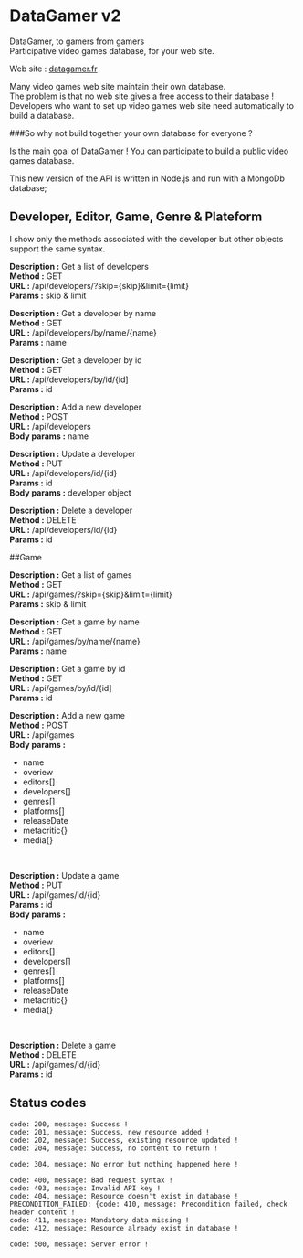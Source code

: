 DataGamer v2
=========
DataGamer, to gamers from gamers<br>
Participative video games database, for your web site.

Web site : <a href="http://datagamer.fr">datagamer.fr</a>

Many video games web site maintain their own database.<br>
The problem is that no web site gives a free access to their database !<br>
Developers who want to set up video games web site need automatically to build a database.

###So why not build together your own database for everyone ?

Is the main goal of DataGamer ! You can participate to build a public video games database.

This new version of the API is written in Node.js and run with a MongoDb database;

## Developer, Editor, Game, Genre & Plateform

I show only the methods associated with the developer but other objects support the same syntax.

**Description :** Get a list of developers
<br>
**Method :** GET
<br>
**URL :** /api/developers/?skip={skip}&limit={limit}
<br>
**Params :** skip & limit
<br>

**Description :** Get a developer by name
<br>
**Method :** GET
<br>
**URL :** /api/developers/by/name/{name}
<br>
**Params :** name
<br>

**Description :** Get a developer by id
<br>
**Method :** GET
<br>
**URL :** /api/developers/by/id/{id]
<br>
**Params :** id
<br>

**Description :** Add a new developer
<br>
**Method :** POST
<br>
**URL :** /api/developers
<br>
**Body params :** name
<br>

**Description :** Update a developer
<br>
**Method :** PUT
<br>
**URL :** /api/developers/id/{id}
<br>
**Params :** id
<br>
**Body params :** developer object
<br>

**Description :** Delete a developer
<br>
**Method :** DELETE
<br>
**URL :** /api/developers/id/{id}
<br>
**Params :** id
<br>

##Game

**Description :** Get a list of games
<br>
**Method :** GET
<br>
**URL :** /api/games/?skip={skip}&limit={limit}
<br>
**Params :** skip & limit
<br>

**Description :** Get a game by name
<br>
**Method :** GET
<br>
**URL :** /api/games/by/name/{name}
<br>
**Params :** name
<br>

**Description :** Get a game by id
<br>
**Method :** GET
<br>
**URL :** /api/games/by/id/{id]
<br>
**Params :** id
<br>

**Description :** Add a new game
<br>
**Method :** POST
<br>
**URL :** /api/games
<br>
**Body params :** 
- name
- overiew
- editors[]
- developers[]
- genres[]
- platforms[]
- releaseDate
- metacritic{}
- media{}
<br>

**Description :** Update a game
<br>
**Method :** PUT
<br>
**URL :** /api/games/id/{id}
<br>
**Params :** id
<br>
**Body params :** 
- name
- overiew
- editors[]
- developers[]
- genres[]
- platforms[]
- releaseDate
- metacritic{}
- media{}
<br>

**Description :** Delete a game
<br>
**Method :** DELETE
<br>
**URL :** /api/games/id/{id}
<br>
**Params :** id
<br>

## Status codes

    code: 200, message: Success !
    code: 201, message: Success, new resource added !
    code: 202, message: Success, existing resource updated !
    code: 204, message: Success, no content to return !

    code: 304, message: No error but nothing happened here !

    code: 400, message: Bad request syntax !
    code: 403, message: Invalid API key !
    code: 404, message: Resource doesn't exist in database !
    PRECONDITION_FAILED: {code: 410, message: Precondition failed, check header content !
    code: 411, message: Mandatory data missing !
    code: 412, message: Resource already exist in database !

    code: 500, message: Server error !
